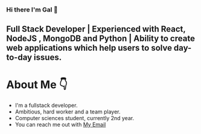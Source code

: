 ### Hi there I'm Gal 👋

<h2>Full Stack Developer | Experienced with React, NodeJS , MongoDB and Python | Ability to create web applications which help users to solve day-to-day issues.</h2>

<h1>About Me 👇</h1>
<ul>
  <li>I'm a fullstack developer.</li>
  <li>Ambitious, hard worker and a team player.</li>
  <li>Computer sciences student, currently 2nd year.</li>
  <li>You can reach me out with <a href='galsinai33@gmail.com'>My Email</a></li>
</ul>
